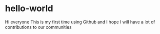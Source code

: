 # hello-world

Hi everyone
This is my first time using Github and I hope I will have a lot of contributions to our communities
